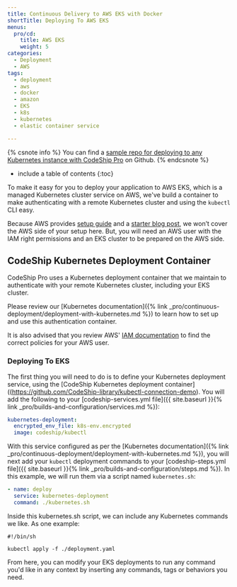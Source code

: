 ```yaml
---
title: Continuous Delivery to AWS EKS with Docker
shortTitle: Deploying To AWS EKS
menus:
  pro/cd:
    title: AWS EKS
    weight: 5
categories:
  - Deployment
  - AWS   
tags:
  - deployment
  - aws
  - docker
  - amazon
  - EKS
  - k8s
  - kubernetes
  - elastic container service

---
```


{% csnote info %}
You can find a [sample repo for deploying to any Kubernetes instance with CodeShip Pro](https://github.com/CodeShip-library/kubectl-connection-demo) on Github.
{% endcsnote %}

* include a table of contents
{:toc}

To make it easy for you to deploy your application to AWS EKS, which is a managed Kubernetes cluster service on AWS, we've build a container to make authenticating with a remote Kubernetes cluster and using the `kubectl` CLI easy.

Because AWS provides [setup guide](https://docs.aws.amazon.com/eks/latest/userguide/getting-started.html) and a [starter blog post](https://aws.amazon.com/blogs/opensource/eksctl-eks-cluster-one-command/), we won’t cover the AWS side of your setup here. But, you will need an AWS user with the IAM right permissions  and an EKS cluster to be prepared on the AWS side.

## CodeShip Kubernetes Deployment Container

CodeShip Pro uses a Kubernetes deployment container that we maintain to authenticate with your remote Kubernetes cluster, including your EKS cluster.

Please review our [Kubernetes documentation]({% link _pro/continuous-deployment/deployment-with-kubernetes.md %}) to learn how to set up and use this authentication container.

It is also advised that you review AWS' [IAM documentation](https://docs.aws.amazon.com/IAM/latest/UserGuide/introduction_access-management.html) to find the correct policies for your AWS user.

### Deploying To EKS

The first thing you will need to do is to define your Kubernetes deployment service, using the [CodeShip Kubernetes deployment container]((https://github.com/CodeShip-library/kubectl-connection-demo). You will add the following to your [codeship-services.yml file]({{ site.baseurl }}{% link _pro/builds-and-configuration/services.md %}):


```yaml
kubernetes-deployment:
  encrypted_env_file: k8s-env.encrypted
  image: codeship/kubectl
```

With this service configured as per the [Kubernetes documentation]({% link _pro/continuous-deployment/deployment-with-kubernetes.md %}), you will next add your `kubectl` deployment commands to your [codeship-steps.yml file]({{ site.baseurl }}{% link _pro/builds-and-configuration/steps.md %}). In this example, we will run them via a script named `kubernetes.sh`:

```yaml
- name: deploy
  service: kubernetes-deployment
  command: ./kubernetes.sh
```

Inside this kubernetes.sh script, we can include any Kubernetes commands we like. As one example:

```
#!/bin/sh

kubectl apply -f ./deployment.yaml
```

From here, you can modify your EKS deployments to run any command you'd like in any context by inserting any commands, tags or behaviors you need.
